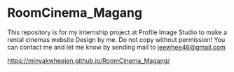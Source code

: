 # RoomCinema_Magang
This repository is for my internship project at Profile Image Studio to make a rental cinemas website
Design by me. Do not copy without permission! You can contact me and let me know by sending mail to jeewhee46@gmail.com

https://minyakwheejen.github.io/RoomCinema_Magang/
